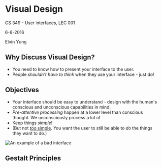 # Visual Design

CS 349 - User interfaces, LEC 001

6-6-2016

Elvin Yung

## Why Discuss Visual Design?
* You need to know how to present your interface to the user.
* People *shouldn't have to think* when they use your interface - just do!

## Objectives
* Your interface should be easy to  understand - design with the human's conscious and unconscious capabilities in mind.
* *Pre-attentive processing* happen at a lower level than conscious thought. We unconsciously process a lot of
* Keep things *simple*!
* (But not [*too* simple](http://rhymeswithorange.com/comics/may-23-2013/). You want the user to still be able to *do* the things they want to do.)

![An example of a bad interface](https://diyivorytower.files.wordpress.com/2011/01/2011_01_12-bulk-rename-utility.jpg)

## Gestalt Principles
